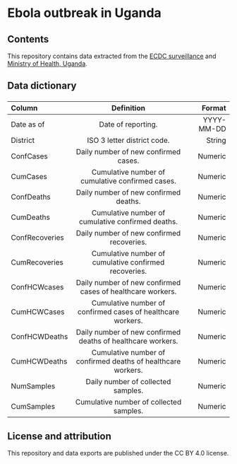 # Ebola outbreak in Uganda

## Contents

This repository contains data extracted from the [ECDC surveillance](https://www.ecdc.europa.eu/en/ebola-virus-disease-outbreak-uganda) and [Ministry of Health, Uganda](https://twitter.com/MinofHealthUG). 

## Data dictionary

### 

| Column      | Definition | Format     |
| :---        |    :----:   |          ---: |
| Date as of      | Date of reporting.       | YYYY-MM-DD  |
| District     |  ISO 3 letter district code.       | String   |
| ConfCases | Daily number of new confirmed cases. | Numeric |
| CumCases| Cumulative number of cumulative confirmed cases. | Numeric |
| ConfDeaths | Daily number of new confirmed deaths. | Numeric |
| CumDeaths | Cumulative number of cumulative confirmed deaths. | Numeric |
| ConfRecoveries | Daily number of new confirmed recoveries. | Numeric |
| CumRecoveries | Cumulative number of cumulative confirmed recoveries. | Numeric |
| ConfHCWcases | Daily number of new confirmed cases of healthcare workers. | Numeric | 
| CumHCWCases | Cumulative number of confirmed cases of healthcare workers. | Numeric |
| ConfHCWDeaths | Daily number of new confirmed deaths of healthcare workers. | Numeric | 
| CumHCWDeaths | Cumulative number of confirmed deaths of healthcare workers. | Numeric |
| NumSamples | Daily number of collected samples. | Numeric |
| CumSamples | Cumulative number of collected samples. | Numeric |





## License and attribution

This repository and data exports are published under the CC BY 4.0 license.
